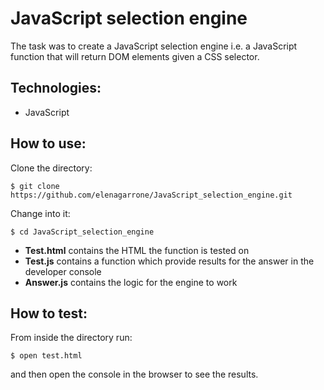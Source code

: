 JavaScript selection engine
===========================
The task was to create a JavaScript selection engine i.e. a JavaScript function that will return DOM elements given a CSS selector.


Technologies:
------------
- JavaScript

How to use:
-----------

Clone the directory:
```shell
$ git clone https://github.com/elenagarrone/JavaScript_selection_engine.git
```
Change into it:
```shell
$ cd JavaScript_selection_engine
```
- <strong>Test.html</strong> contains the HTML the function is tested on
- <strong>Test.js</strong> contains a function which provide results for the answer in the developer console
- <strong>Answer.js</strong> contains the logic for the engine to work

How to test:
------------
From inside the directory run:
```shell
$ open test.html
```
and then open the console in the browser to see the results.
